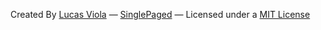 

Created By [Lucas Viola](http://lucasviola.github.io)
&mdash;
[SinglePaged](https://github.com/t413/SinglePaged)
&mdash;
Licensed under a [MIT License](http://opensource.org/licenses/MIT)

